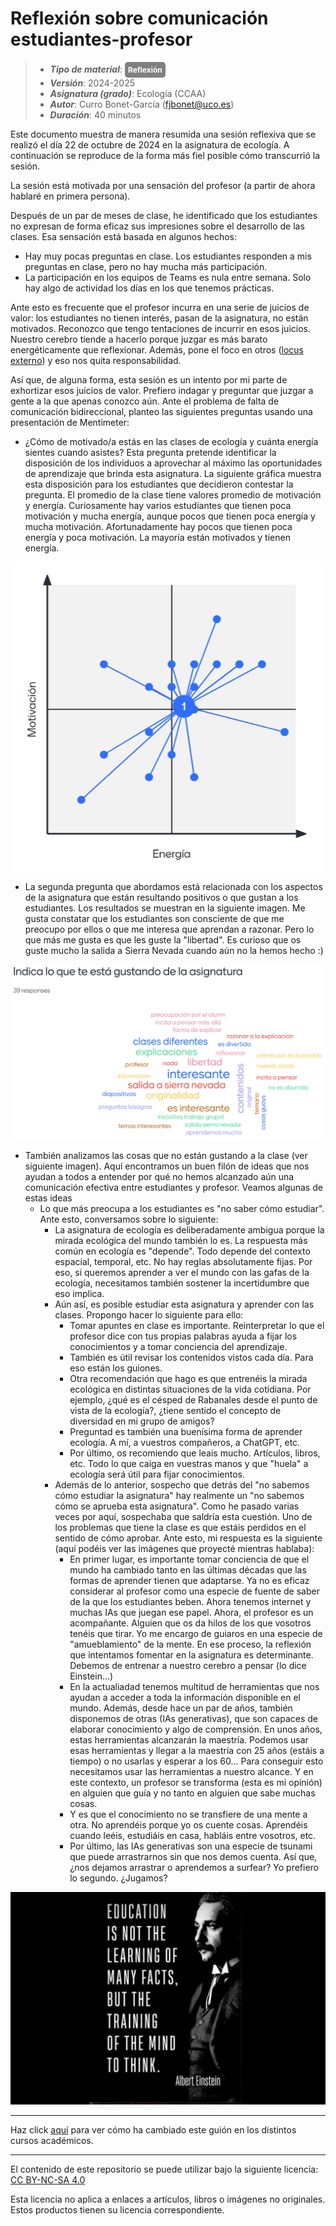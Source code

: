 # Reflexión sobre comunicación estudiantes-profesor

> + **_Tipo de material_**: <span style="display: inline-block; font-size: 12px; color: white; background-color: grey; border-radius: 5px; padding: 5px; font-weight: bold;"> Reflexión</span> 
> + **_Versión_**: 2024-2025
> + **_Asignatura (grado)_**: Ecología (CCAA)
> + **_Autor_**: Curro Bonet-García (fjbonet@uco.es)
> + **_Duración_**: 40 minutos



Este documento muestra de manera resumida una sesión reflexiva que se realizó el día 22 de octubre de 2024 en la asignatura de ecología. A continuación se reproduce de la forma más fiel posible cómo transcurrió la sesión.

La sesión está motivada por una sensación del profesor (a partir de ahora hablaré en primera persona). 

Después de un par de meses de clase, he identificado que los estudiantes no expresan de forma eficaz sus impresiones sobre el desarrollo de las clases. Esa sensación está basada en algunos hechos:

- Hay muy pocas preguntas en clase. Los estudiantes responden a mis preguntas en clase, pero no hay mucha más participación.
- La participación en los equipos de Teams es nula entre semana. Solo hay algo de actividad los días en los que tenemos prácticas.

Ante esto es frecuente que el profesor incurra en una serie de juicios de valor: los estudiantes no tienen interés, pasan de la asignatura, no están motivados. Reconozco que tengo tentaciones de incurrir en esos juicios. Nuestro cerebro tiende a hacerlo porque juzgar es más barato energéticamente que reflexionar. Además, pone el foco en otros ([locus externo](https://es.wikipedia.org/wiki/Locus_(psicolog%C3%ADa))) y eso nos quita responsabilidad.

Así que, de alguna forma, esta sesión es un intento por mi parte de exhortizar esos juicios de valor. Prefiero indagar y preguntar que juzgar a gente a la que apenas conozco aún. Ante el problema de falta de comunicación bidireccional, planteo las siguientes preguntas usando una presentación de Mentimeter:

+ ¿Cómo de motivado/a estás en las clases de ecología y cuánta energía sientes cuando asistes? Esta pregunta pretende identificar la disposición de los individuos a aprovechar al máximo las oportunidades de aprendizaje que brinda esta asignatura. La siguiente gráfica muestra esta disposición para los estudiantes que decidieron contestar la pregunta. El promedio de la clase tiene valores promedio de motivación y energía. Curiosamente hay varios estudiantes que tienen poca motivación y mucha energía, aunque pocos que tienen poca energía y mucha motivación. Afortunadamente hay pocos que tienen poca energía y poca motivación. La mayoría están motivados y tienen energía.

![motivacion_energia](https://raw.githubusercontent.com/aprendiendo-cosas/competencias_transversales/refs/heads/main/reflexion_comunicacion/motivacion_energia.png)

+ La segunda pregunta que abordamos está relacionada con los aspectos de la asignatura que están resultando positivos o que gustan a los estudiantes. Los resultados se muestran en la siguiente imagen. Me gusta constatar que los estudiantes son consciente de que me preocupo por ellos o que me interesa que aprendan a razonar. Pero lo que más me gusta es que les guste la "libertad". Es curioso que os guste mucho la salida a Sierra Nevada cuando aún no la hemos hecho :)



![loquegusta](https://raw.githubusercontent.com/aprendiendo-cosas/competencias_transversales/refs/heads/main/reflexion_comunicacion/lo_que_gusta.png)

+ También analizamos las cosas que no están gustando a la clase (ver siguiente imagen). Aquí encontramos un buen filón de ideas que nos ayudan a todos a entender por qué no hemos alcanzado aún una comunicación efectiva entre estudiantes y profesor. Veamos algunas de estas ideas
  + Lo que más preocupa a los estudiantes es "no saber cómo estudiar". Ante esto, conversamos sobre lo siguiente:
    + La asignatura de ecología es deliberadamente ambigua porque la mirada ecológica del mundo también lo es. La respuesta más común en ecología es "depende". Todo depende del contexto espacial, temporal, etc. No hay reglas absolutamente fijas. Por eso, si queremos aprender a ver el mundo con las gafas de la ecología, necesitamos también sostener la incertidumbre que eso implica. 
    + Aún así, es posible estudiar esta asignatura y aprender con las clases. Propongo hacer lo siguiente para ello:
      + Tomar apuntes en clase es importante. Reinterpretar lo que el profesor dice con tus propias palabras ayuda a fijar los conocimientos y a tomar conciencia del aprendizaje.
      + También es útil revisar los contenidos vistos cada día. Para eso están los guiones.
      + Otra recomendación que hago es que entrenéis la mirada ecológica en distintas situaciones de la vida cotidiana. Por ejemplo, ¿qué es el césped de Rabanales desde el punto de vista de la ecología?, ¿tiene sentido el concepto de diversidad en mi grupo de amigos?
      + Preguntad es también una buenísima forma de aprender ecología. A mí, a vuestros compañeros, a ChatGPT, etc.
      + Por último, os recomiendo que leais mucho. Artículos, libros, etc. Todo lo que caiga en vuestras manos y que "huela" a ecología será útil para fijar conocimientos. 
    + Además de lo anterior, sospecho que detrás del "no sabemos cómo estudiar la asignatura" hay realmente un "no sabemos cómo se aprueba esta asignatura". Como he pasado varias veces por aquí, sospechaba que saldría esta cuestión. Uno de los problemas que tiene la clase es que estáis perdidos en el sentido de cómo aprobar. Ante esto, mi respuesta es la siguiente (aquí podéis ver las imágenes que proyecté mientras hablaba):
      + En primer lugar, es importante tomar conciencia de que el mundo ha cambiado tanto en las últimas décadas que las formas de aprender tienen que adaptarse. Ya no es eficaz considerar al profesor como una especie de fuente de saber de la que los estudiantes beben. Ahora tenemos internet y muchas IAs que juegan ese papel. Ahora, el profesor es un acompañante. Alguien que os da hilos de los que vosotros tenéis que tirar. Yo me encargo de guiaros en una especie de "amueblamiento" de la mente. En ese proceso, la reflexión que intentamos fomentar en la asignatura es determinante. Debemos de entrenar a nuestro cerebro a pensar (lo dice Einstein...)
      + En la actualiadad tenemos multitud de herramientas que nos ayudan a acceder a toda la información disponible en el mundo. Además, desde hace un par de años, también disponemos de otras (IAs generativas), que son capaces de elaborar conocimiento y algo de comprensión. En unos años, estas herramientas alcanzarán la maestría. Podemos usar esas herramientas y llegar a la maestría con 25 años (estáis a tiempo) o no usarlas y esperar a los 60... Para conseguir esto necesitamos usar las herramientas a nuestro alcance. Y en este contexto, un profesor se transforma (esta es mi opinión) en alguien que guía y no tanto en alguien que sabe muchas cosas.
      + Y es que el conocimiento no se transfiere de una mente a otra. No aprendéis porque yo os cuente cosas. Aprendéis cuando leéis, estudiáis en casa, habláis entre vosotros, etc. 
      + Por último, las IAs generativas son una especie de tsunami que puede arrastrarnos sin que nos demos cuenta. Así que, ¿nos dejamos arrastrar o aprendemos a surfear? Yo prefiero lo segundo. ¿Jugamos?
    
    



![pensar](https://raw.githubusercontent.com/aprendiendo-cosas/competencias_transversales/refs/heads/main/reflexion_comunicacion/einstein.png)











****
Haz click [aquí](https://github.com/aprendiendo-cosas/competencias_transversales/commits/main/reflexion_comunicacion) para ver cómo ha cambiado este guión en los distintos cursos académicos.

****
 <p xmlns:cc="http://creativecommons.org/ns#" >El contenido de este repositorio se puede utilizar bajo la siguiente licencia:  <a  href="https://creativecommons.org/licenses/by-nc-sa/4.0/?ref=chooser-v1"  target="_blank" rel="license noopener noreferrer"  style="display:inline-block;">CC BY-NC-SA 4.0<img  style="height:22px!important;margin-left:3px;vertical-align:text-bottom;"   src="https://mirrors.creativecommons.org/presskit/icons/cc.svg?ref=chooser-v1"  alt=""><img  style="height:22px!important;margin-left:3px;vertical-align:text-bottom;"   src="https://mirrors.creativecommons.org/presskit/icons/by.svg?ref=chooser-v1"  alt=""><img  style="height:22px!important;margin-left:3px;vertical-align:text-bottom;"   src="https://mirrors.creativecommons.org/presskit/icons/nc.svg?ref=chooser-v1"  alt=""><img  style="height:22px!important;margin-left:3px;vertical-align:text-bottom;"   src="https://mirrors.creativecommons.org/presskit/icons/sa.svg?ref=chooser-v1"  alt=""></a></p> 

<p>Esta licencia no aplica a enlaces a artículos, libros o imágenes no originales. Estos productos tienen su licencia correspondiente.</p>